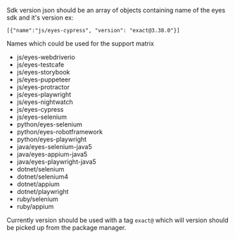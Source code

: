 Sdk version json should be an array of objects containing name of the eyes sdk and it's version
ex:

`[{"name":"js/eyes-cypress", "version": "exact@3.38.0"}]`


Names which could be used for the support matrix

* js/eyes-webdriverio
* js/eyes-testcafe
* js/eyes-storybook
* js/eyes-puppeteer
* js/eyes-protractor
* js/eyes-playwright
* js/eyes-nightwatch
* js/eyes-cypress
* js/eyes-selenium
* python/eyes-selenium
* python/eyes-robotframework
* python/eyes-playwright
* java/eyes-selenium-java5
* java/eyes-appium-java5
* java/eyes-playwright-java5
* dotnet/selenium
* dotnet/selenium4
* dotnet/appium
* dotnet/playwright
* ruby/selenium
* ruby/appium

Currently version should be used with a tag `exact@` which will version should be picked up from the package manager. 

